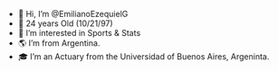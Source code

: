- 👋 Hi, I’m @EmilianoEzequielG
- 📆 24 years Old (10/21/97)
- 👀 I’m interested in Sports & Stats
- 🌎 I’m from Argentina. 
- 🎓 I’m an Actuary from the Universidad of Buenos Aires, Argeninta.



<!---
EmilianoEzequielG/EmilianoEzequielG is a ✨ special ✨ repository because its `README.md` (this file) appears on your GitHub profile.
You can click the Preview link to take a look at your changes.
--->
